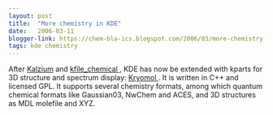 ```yaml
---
layout: post
title:  "More chemistry in KDE"
date:   2006-03-11
blogger-link: https://chem-bla-ics.blogspot.com/2006/03/more-chemistry-in-kde.html
tags: kde chemistry
---
```


After [Kalzium](http://edu.kde.org/kalzium/) and
[kfile_chemical <i class="fa-solid fa-box-archive fa-xs"></i>](https://web.archive.org/web/20150930165836/http://kde-apps.org/content/show.php?content=28995),
KDE has now be extended with kparts for 3D structure and spectrum display:
[Kryomol <i class="fa-solid fa-box-archive fa-xs"></i>](https://web.archive.org/web/20130721124532/http://www.kde-apps.org/content/show.php?content=36260).
It is written in C++ and licensed GPL. It supports several chemistry formats, among which quantum chemical formats like Gaussian03,
NwChem and ACES, and 3D structures as MDL molefile and XYZ.
